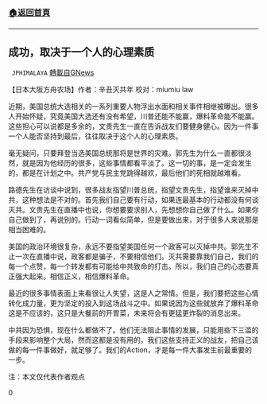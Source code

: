 ###  [:house:返回首頁](https://github.com/ourhimalayas/txt)
---

## 成功，取决于一个人的心理素质
` JPHIMALAYA` [轉載自GNews](https://gnews.org/zh-hans/729298/)

【日本大阪方舟农场】作者：辛丑灭共年 校对：miumiu law

近期，美国总统大选相关的一系列重要人物浮出水面和相关事件相继被曝出。很多人开始怀疑，究竟美国大选还有没有希望，川普还能不能赢，爆料革命能不能赢。这些担心可以说都是多余的，文贵先生一直在告诉战友们要健身健心。因为一件事一个人能否坚持到最后，往往取决于这个人的心理素质。

毫无疑问，只要拜登当选美国总统那将是世界的灾难。郭先生为什么一直都很淡然，就是因为他经历的很多，这些事情都看平淡了。这一切的事，是一定会发生的，都是在计划之中。共产党与民主党跳得越欢，最后他们的死相就越难看。

路德先生在访谈中说到，很多战友指望川普总统，指望文贵先生，指望谁来灭掉中共，这种想法是不对的。首先我们自己要有行动，如果连最基本的行动都没有何谈灭共。文贵先生在直播中也说，你想要要求别人，先想想你自己做了什么。如果你自己做到了，再说别的。行动一词看似简单，但是要做出来，对于很多人来说那是相当困难的。

美国的政治环境很复杂，永远不要指望美国任何一个政客可以灭掉中共。郭先生不止一次在直播中说，政客都是骗子，不要相信他们。灭共需要靠我们自己，我们的每一个点赞，每一个转发都有可能给中共致命的打击。所以，我们自己的心态要真正强大起来。相信正义，相信爆料革命。

最近的很多事情表面上来看很让人失望，这是人之常情。但是，我们要把这些心情转化成力量，更为坚定的投入到这场战斗之中。如果说因为这些就放弃了爆料革命这是不应该的，这只是大餐前的开胃菜，未来将会有更猛更炸裂的消息出来。

中共因为恐惧，现在什么都做不了。他们无法阻止事情的发展，只能用些下三滥的手段来影响整个大局，然而这都是没有用的。我们这些支持正义的战友，把自己该做的每一件事做好，就足够了。我们的Action，才是每一件大事发生前最重要的一步。

注：本文仅代表作者观点

0
